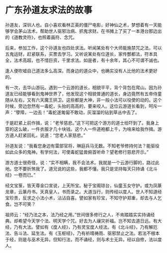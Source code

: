 # 广东孙道友求法的故事

孙道友，深圳人也。自小喜欢看林正英的僵尸电影，好神仙之术，梦想着有一天能够学会茅山法术，帮助世人驱邪治病、抓鬼求财。在书摊上了买了一本港台那边出的《道教灵符》，也照着画符、念咒。

后来，参加工作，这个孙道友也四处求法。听闻某处有个大师能施禁咒之法，可以五鬼运财，赶紧联系，买票去学习。又听说某处有位道长，家传酆都法，符本具全，法术高超，也不惜巨资，千里求法。如是者，有十余年，其心不可谓不诚也。

逢人便吹嘘自己道法多么高深。而身边的道众中，也确实没有人比他的法术更好的。

有一次，去华山游玩。遇到一个云游的道长，相貌平平，背个背包在爬山。因为孙道友已经能够看到鬼神世界了，他发现这个相貌普通的道长，身边竟然有五帝侍童随从左右，又有六天魔王拱卫。这些都是大神，非一般小法可以役使的动的。这个时候，旁边忽然有一毒蛇，头抬的高高的，要来咬人。这位云游道长看到，呵斥一声：“孽障，一边去！”毒蛇遂匍匐不敢动，灰溜溜的钻到草丛中去了。

于是赶紧上前作揖，说：“老爷慈悲。”这下可把这个游方的道士给吓到了。我身上穿的这么破，一件衣服才几十块钱。这个人一件道袍都上千，为啥来给我作揖。游方道人赶紧回礼，说道：“您老人家慈悲。”

孙道友说：“我看您身边有雷部官将，琳庭兵马无数。不知老爷修持何法？能驱役如此众多的鬼神。有学何法，可使毒蛇猛兽俯首听命？望老修行慈悲开示。”

游方道士很奇怪，说：“实不相瞒，我不会法术。我就是一个云游行脚的，路过此地。您不要折煞我了。道兄说的这些，我都不懂。我只是坚持每天只持诵《北斗经》一卷而已。”

经文宝箓，皆天尊金口宣说，上天所宝。秘于宝阁琼台，仙童玉女守护。或为凤篆龙章，云篆丹书。天真皇人，书而录之。大道当行，则传经以度人。世人不知道经宝珍贵，反求之小法小术，沾沾自喜。譬如家有珍宝，不知守护郑重，却去与人乞食。岂不可笑？

祖师云：“经乃法之本，法乃经之用。”世间很多修行之人，不肯踏踏实实持诵经典。却希望今天学个法、明天学个咒。好去为人禳灾祈福。岂不知去道日远。有大经，乃有大法。譬如有《度人经》，乃有灵宝度人经法。有《北斗经》，乃有解厄法、告斗法、延生法。有《玉枢经》，乃有祈晴祷雨、驱邪禁止之法。若法不根本于经，则是与巫术无异。但知行法，而不诵经，则与术士无异。经以自修，法以度人。
